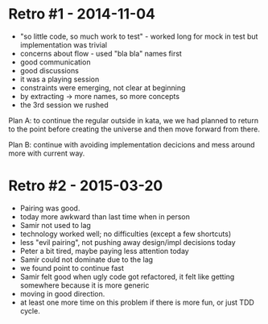 # Retro #1 - 2014-11-04

* "so little code, so much work to test" - worked long for mock in test but implementation was trivial
* concerns about flow - used "bla bla" names first
* good communication
* good discussions
* it was a playing session
* constraints were emerging, not clear at beginning
* by extracting -> more names, so more concepts
* the 3rd session we rushed

Plan A: to continue the regular outside in kata, we we had planned to return to the point before
creating the universe and then move forward from there.

Plan B: continue with avoiding implementation decicions and mess around more with current way.


# Retro #2 - 2015-03-20

* Pairing was good.
* today more awkward than last time when in person
* Samir not used to lag
* technology worked well; no difficulties (except a few shortcuts)
* less "evil pairing", not pushing away design/impl decisions today
* Peter a bit tired, maybe paying less attention today
* Samir could not dominate due to the lag
* we found point to continue fast
* Samir felt good when ugly code got refactored, it felt like getting somewhere because it is more generic
* moving in good direction.
* at least one more time on this problem if there is more fun, or just TDD cycle.
